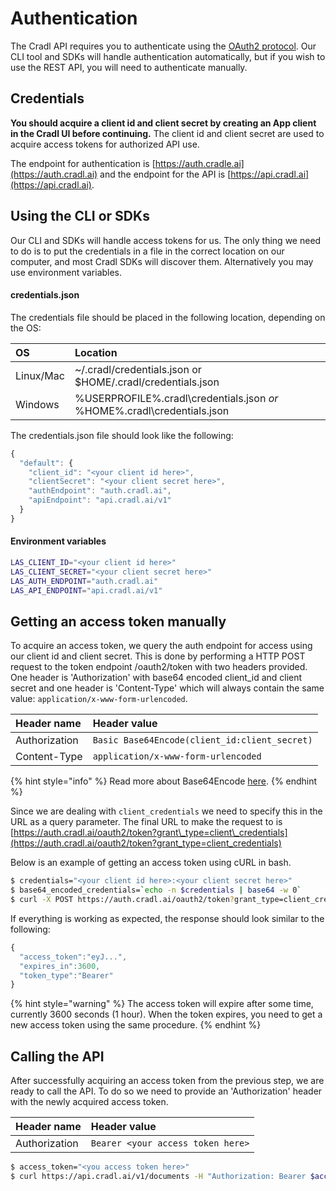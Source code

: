 # Authentication

The Cradl API requires you to authenticate using the [OAuth2 protocol](https://tools.ietf.org/html/rfc6749). Our CLI tool and SDKs will handle authentication automatically, but if you wish to use the REST API, you will need to authenticate manually. 

## Credentials

**You should acquire a client id and client secret by creating an App client in the Cradl UI before continuing.** The client id and client secret are used to acquire access tokens for authorized API use.

The endpoint for authentication is [https://auth.cradle.ai](https://auth.cradl.ai) and the endpoint for the API is [https://api.cradl.ai](https://api.cradl.ai).

## Using the CLI or SDKs

Our CLI and SDKs will handle access tokens for us. The only thing we need to do is to put the credentials in a file in the correct location on our computer, and most Cradl SDKs will discover them. Alternatively you may use environment variables.

#### credentials.json

The credentials file should be placed in the following location, depending on the OS:

| OS | Location |
| :--- | :--- |
| Linux/Mac | ~/.cradl/credentials.json or $HOME/.cradl/credentials.json |
| Windows | %USERPROFILE%.cradl\credentials.json _or_ %HOME%.cradl\credentials.json |

The credentials.json file should look like the following:

```javascript
{
  "default": {
    "client_id": "<your client id here>",
    "clientSecret": "<your client secret here>",
    "authEndpoint": "auth.cradl.ai",
    "apiEndpoint": "api.cradl.ai/v1"
  }
}
```

#### Environment variables

```bash
LAS_CLIENT_ID="<your client id here>"
LAS_CLIENT_SECRET="<your client secret here>"
LAS_AUTH_ENDPOINT="auth.cradl.ai"
LAS_API_ENDPOINT="api.cradl.ai/v1"
```

## Getting an access token manually

To acquire an access token, we query the auth endpoint for access using our client id and client secret. This is done by performing a HTTP POST request to the token endpoint /oauth2/token with two headers provided. One header is 'Authorization' with base64 encoded client\_id and client secret and one header is 'Content-Type' which will always contain the same value: `application/x-www-form-urlencoded`.

| Header name | Header value |
| :--- | :--- |
| Authorization | `Basic Base64Encode(client_id:client_secret)` |
| Content-Type | `application/x-www-form-urlencoded` |

{% hint style="info" %}
Read more about Base64Encode [here](https://en.wikipedia.org/wiki/Basic_access_authentication#Client_side).
{% endhint %}

Since we are dealing with `client_credentials` we need to specify this in the URL as a query parameter. The final URL to make the request to is [https://auth.cradl.ai/oauth2/token?grant\_type=client\_credentials](https://auth.cradl.ai/oauth2/token?grant_type=client_credentials)

Below is an example of getting an access token using cURL in bash.

```bash
$ credentials="<your client id here>:<your client secret here>"
$ base64_encoded_credentials=`echo -n $credentials | base64 -w 0`
$ curl -X POST https://auth.cradl.ai/oauth2/token?grant_type=client_credentials -H "Content-Type: application/x-www-form-urlencoded" -H "Authorization: Basic $base64_encoded_credentials"
```

If everything is working as expected, the response should look similar to the following:

```javascript
{
  "access_token":"eyJ...",
  "expires_in":3600,
  "token_type":"Bearer"
}
```

{% hint style="warning" %}
The access token will expire after some time, currently 3600 seconds \(1 hour\). When the token expires, you need to get a new access token using the same procedure.
{% endhint %}

## Calling the API

After successfully acquiring an access token from the previous step, we are ready to call the API. To do so we need to provide an 'Authorization' header with the newly acquired access token.

| Header name | Header value |
| :--- | :--- |
| Authorization | `Bearer <your access token here>` |

```bash
$ access_token="<you access token here>"
$ curl https://api.cradl.ai/v1/documents -H "Authorization: Bearer $access_token"
```

